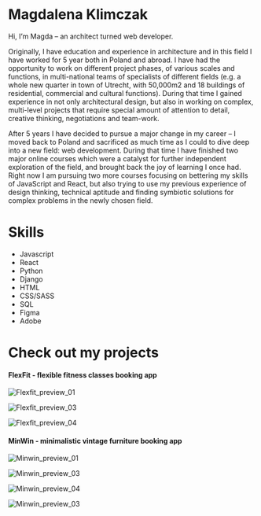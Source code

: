 # Magdalena Klimczak

Hi, I’m Magda – an architect turned web developer. 

Originally, I have education and experience in architecture and in this field I have worked for 5 year both in Poland and abroad. I have had the opportunity to work on different project phases, of various scales and functions, in multi-national teams of specialists of different fields (e.g. a whole new quarter in town of Utrecht, with 50,000m2 and 18 buildings of residential, commercial and cultural functions). During that time I gained experience in not only architectural design, but also in working on complex, multi-level projects that require special amount of attention to detail, creative thinking, negotiations and team-work.

After 5 years I have decided to pursue a major change in my career – I moved back to Poland and sacrificed as much time as I could to dive deep into a new field: web development. During that time I have finished two major online courses which were a catalyst for further independent exploration of the field, and brought back the joy of learning I once had. Right now I am pursuing two more courses focusing on bettering my skills of JavaScript and React, but also trying to use my previous experience of design thinking, technical aptitude and finding symbiotic solutions for complex problems in the newly chosen field.

# Skills
- Javascript
- React
- Python
- Django
- HTML
- CSS/SASS
- SQL
- Figma
- Adobe

# Check out my projects

#### FlexFit - flexible fitness classes booking app

![Flexfit_preview_01](https://github.com/mklimczak93/mklimczak93/assets/123643355/fa87bd5e-a828-4538-be1b-62225532b111)

![Flexfit_preview_03](https://github.com/mklimczak93/mklimczak93/assets/123643355/bc3c723f-6ddf-455f-bdf3-2c8dd141c4ba)

![Flexfit_preview_04](https://github.com/mklimczak93/mklimczak93/assets/123643355/6a02de36-05f0-4efd-94c8-f60dd6b5ee9c)


#### MinWin - minimalistic vintage furniture booking app

![Minwin_preview_01](https://github.com/mklimczak93/mklimczak93/assets/123643355/edd3ef29-1a9e-4b1b-8944-70ecf209d44f)

![Minwin_preview_03](https://github.com/mklimczak93/mklimczak93/assets/123643355/d4514a49-bd1f-4575-89ca-ae6d6dc6ce86)

![Minwin_preview_04](https://github.com/mklimczak93/mklimczak93/assets/123643355/22679873-1de9-486e-b847-4111937e0028)

![Minwin_preview_03](https://github.com/mklimczak93/mklimczak93/assets/123643355/d4514a49-bd1f-4575-89ca-ae6d6dc6ce86)




